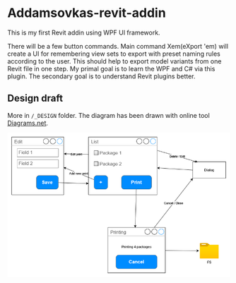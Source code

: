 # Addamsovkas-revit-addin

This is my first Revit addin using WPF UI framework.

There will be a few button commands. Main command Xem(eXport 'em) will create a UI for remembering view sets to export with preset naming rules according to the user.
This should help to export model variants from one Revit file in one step. My primal goal is to learn the WPF and C# via this plugin. The secondary goal is to understand Revit plugins better.

## Design draft
More in `/_DESIGN` folder. The diagram has been drawn with online tool [Diagrams.net](https://www.diagrams.net/). 

![](_DESIGN/draft.png)